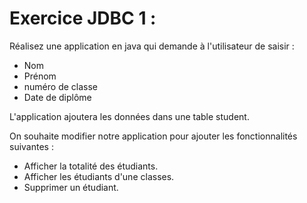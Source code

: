 # Exercice JDBC 1 :
Réalisez une application en java qui demande à l'utilisateur de saisir :
- Nom
- Prénom
- numéro de classe
- Date de diplôme

L'application ajoutera les données dans une table student.

On souhaite modifier notre application pour ajouter les fonctionnalités suivantes :
- Afficher la totalité des étudiants.
- Afficher les étudiants d'une classes.
- Supprimer un étudiant.
